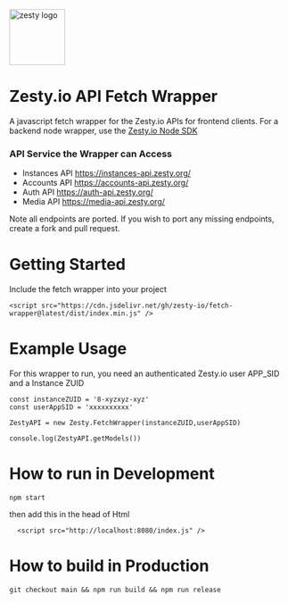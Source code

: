 <img src="https://brand.zesty.io/zesty-io-logo-horizontal.png" height="100" alt="zesty logo" />

# Zesty.io API Fetch Wrapper

A javascript fetch wrapper for the Zesty.io APIs for frontend clients. For a backend node wrapper, use the [Zesty.io Node SDK](https://www.npmjs.com/package/@zesty-io/sdk)

### API Service the Wrapper can Access

-  Instances API https://instances-api.zesty.org/
-  Accounts API https://accounts-api.zesty.org/
-  Auth API https://auth-api.zesty.org/
-  Media API https://media-api.zesty.org/

Note all endpoints are ported. If you wish to port any missing endpoints, create a fork and pull request.

# Getting Started

Include the fetch wrapper into your project

```
<script src="https://cdn.jsdelivr.net/gh/zesty-io/fetch-wrapper@latest/dist/index.min.js" />
```

# Example Usage

For this wrapper to run, you need an authenticated Zesty.io user APP_SID and a Instance ZUID

```
const instanceZUID = '8-xyzxyz-xyz'
const userAppSID = 'xxxxxxxxxx'

ZestyAPI = new Zesty.FetchWrapper(instanceZUID,userAppSID)

console.log(ZestyAPI.getModels())

```

# How to run in Development

```
npm start
```

then add this in the head of Html

```
  <script src="http://localhost:8080/index.js" />
```

# How to build in Production

```
git checkout main && npm run build && npm run release
```
